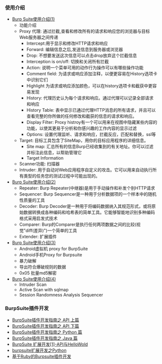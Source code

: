 

### 使用介绍

- [Burp Suite使用介绍(1)](http://drops.ichenfei.com/tools-1548.html)
	- 功能介绍
	- Proxy 代理: 通过拦截,查看和修改所有的请求和响应您的浏览器与目标Web服务器之间传递
		- Intercept:用于显示和修改HTTP请求和响应
		- Forward: 编辑信息之后,发送信息到服务器或浏览器
		- Drop: 不想要发送这次信息可以点击drop放弃这个拦截信息
		- Interception is on/off: 切换和关闭所有拦截
		- Action: 说明一个菜单可用的动作行为操作可以有哪些操作功能
		- Comment field: 为请求或响应添加注释，以便更容易在History选项卡中识别它们
		- Highlight 为请求或响应添加颜色，可以在history选项卡和截获中更容易发现
		- History: 代理历史认为每个请求和响应。通过代理可以记录全部请求和响应
		- History Table: 表中显示已通过代理HTTP消息的所有请求，并且可以查看完整的你所做的任何修改和截获的信息的请求和响应。
		- Display Filter: Proxy histroy有一个可以用来在视图中隐藏某些内容的功能，以使其更易于分析和你感兴趣的工作内容的显示过滤
		- Options: 设置代理监听、请求和响应，拦截反应，匹配和替换，ssl等
	- Target: 目标工具包含了SiteMap，用你的目标应用程序的详细信息。
		- Site map: 汇总所有的信息Burp已经收集到的有关地址。你可以过滤并标注此信息，以帮助管理它
		- Target Information
	- Scanner功能: 扫描器
	- Intruder: 用于自动对Web应用程序自定义的攻击。它可以用来自动执行所有类型的任务您的测试过程中可能出现的。
- [Burp Suite使用介绍(2)](http://drops.ichenfei.com/tools-1629.html)
	- Repeater: Burp Repeater(中继器)是用于手动操作和补发个别HTTP请求
	- Sequencer: Burp Sequencer是一种用于分析数据项的一个样本中的随机性质量的工具
	- Decoder: Burp Decoder是一种用于将编码数据纳入其规范形式，或将原始数据转换成各种编码和哈希表的简单工具。它能够智能地识别多种编码格式采用启发式技术
	- Comparer: Burp的Comparer是执行任何两项数据之间的比较(视觉"diff(差异)")一个简单的工具
	- Extender: 扩展插件
- [Burp Suite使用介绍(3)](http://drops.ichenfei.com/tips-2247.html)
	- Android虚拟机 proxy for BurpSuite
	- Android手机Proxy for Burpsuite
	- 暴力破解
	- 导出符合爆破规则的数据
	- 0x05 批量md5解密
- [Burp Suite使用介绍(4)](http://drops.ichenfei.com/tips-2504.html)
	- Intruder Scan
	- Active Scan with sqlmap
	- Session Randomness Analysis Sequencer

### BurpSuite插件开发

- [BurpSuite插件开发指南之 API 上篇](http://drops.ichenfei.com/tools-14040.html)
- [BurpSuite插件开发指南之 API 下篇](http://drops.ichenfei.com/tools-14685.html)
- [BurpSuite插件开发指南之 Python 篇](http://drops.ichenfei.com/tools-16261.html)
- [BurpSuite插件开发指南之 Java 篇](http://drops.ichenfei.com/tools-16056.html)
- [BurpSuite 扩展开发[1]-API与HelloWold](http://drops.ichenfei.com/papers-3962.html)
- [burpsuite扩展开发之Python](http://drops.ichenfei.com/tools-5751.html)
- [基于Ruby的Burpsuite插件开发](http://drops.ichenfei.com/tips-14684.html)
